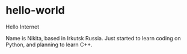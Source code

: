# hello-world

Hello Internet

Name is Nikita, based in Irkutsk Russia.
Just started to learn coding on Python, and planning to learn C++.
